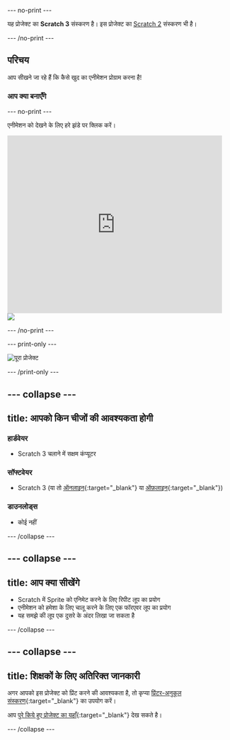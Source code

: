 --- no-print ---

यह प्रोजेक्ट का **Scratch 3** संस्करण है। इस प्रोजेक्ट का [Scratch 2](https://projects.raspberrypi.org/hi-IN/projects/lost-in-space-scratch2) संस्करण भी है।

--- /no-print ---

## परिचय

आप सीखने जा रहे हैं कि कैसे खुद का एनीमेशन प्रोग्राम करना है!

### आप क्या बनाएँगे

--- no-print ---

एनीमेशन को देखने के लिए हरे झंडे पर क्लिक करें।

<div class="scratch-preview">
  <iframe allowtransparency="true" width="485" height="402" src="https://scratch.mit.edu/projects/embed/365431734/?autostart=false" frameborder="0" scrolling="no"></iframe>
  <img src="images/space-final.png">
</div>

--- /no-print ---

--- print-only ---

![पूरा प्रोजेक्ट](images/showcase_static.png)

--- /print-only ---

--- collapse ---
---
title: आपको किन चीजों की आवश्यकता होगी
---

### हार्डवेयर

- Scratch 3 चलाने में सक्षम कंप्यूटर

### सॉफ्टवेयर

- Scratch 3 (या तो [ऑनलाइन](https://rpf.io/scratchon){:target="_blank"} या [ऑफ़लाइन](https://rpf.io/scratchoff){:target="_blank"})

### डाउनलोड्स

- कोई नहीं

--- /collapse ---

--- collapse ---
---
title: आप क्या सीखेंगे
---

- Scratch में Sprite को एनिमेट करने के लिए रिपीट लूप का प्रयोग
- एनीमेशन को हमेशा के लिए चालू करने के लिए एक फॉरएवर लूप का प्रयोग
- यह समझे की लूप एक दुसरे के अंदर लिखा जा सकता है

--- /collapse ---

--- collapse ---
---
title: शिक्षकों के लिए अतिरिक्त जानकारी
---

अगर आपको इस प्रोजेक्ट को प्रिंट करने की आवश्यकता है, तो कृप्या [प्रिंटर-अनुकूल संस्करण](https://projects.raspberrypi.org/hi-IN/projects/lost-in-space/print){:target="_blank"} का उपयोग करें।

आप [पुरे किये हुए प्रोजेक्ट का यहाँ](https://rpf.io/p/hi-IN/lost-in-space-get){:target="_blank"} देख सकते है।

--- /collapse ---
